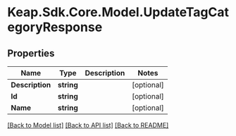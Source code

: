 # Keap.Sdk.Core.Model.UpdateTagCategoryResponse

## Properties

Name | Type | Description | Notes
------------ | ------------- | ------------- | -------------
**Description** | **string** |  | [optional] 
**Id** | **string** |  | [optional] 
**Name** | **string** |  | [optional] 

[[Back to Model list]](../README.md#documentation-for-models) [[Back to API list]](../README.md#documentation-for-api-endpoints) [[Back to README]](../README.md)

